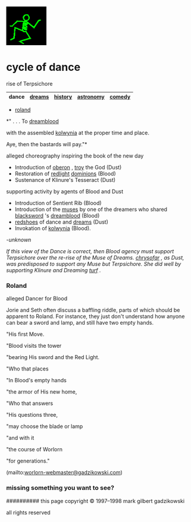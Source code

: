 ![dancer](assets/dancer.gif)

# cycle of dance



rise of Terpsichore

| **dance** |  [dreams](dreams.md)  |  [history](history.md)  |  [astronomy](astronomy.md)  |  [comedy](comedy.md)  | 
| --------- | --------------------- | ----------------------- | --------------------------- | --------------------- | 

 


 - [roland](roland.md) 



 *" . . . To  [dreamblood](dreamblood.md) 

with the assembled  [kolwynia](kolwynia.md)  at the proper time and place.

Aye, then the bastards will pay."*





 alleged choreography inspiring the book of the new day 

* Introduction of  [oberon](oberon.md) ,  [troy](troy.md)  the God (Dust)
* Restoration of  [redlight](redlight.md)   [dominions](dominions.md) (Blood)
* Sustenance of Klinure's Tesseract (Dust)







 supporting activity by agents of Blood and Dust 

* Introduction of Sentient Rib (Blood)
* Introduction of the  [muses](muses.md)  by one of the dreamers who shared  [blacksword](blacksword.md) 's  [dreamblood](dreamblood.md)  (Blood)
* [redshoes](redshoes.md)  of dance and  [dreams](dreams.md)  (Dust)
* Invokation of  [kolwynia](kolwynia.md)  (Blood).

 


 -*unknown*



 *If this view of the Dance is correct, then Blood agency must support Terpsichore over the re-rise of the Muse of Dreams.  [chrysofar](chrysofar.md) , as Dust, was predisposed to support any Muse but Terpsichore. She did well by supporting Klinure and Dreaming  [turf](turf.md) .* 






### Roland



alleged Dancer for Blood





Jorie and Seth often discuss a baffling riddle, parts of which should be apparent to Roland. For instance, they just don't understand how anyone can bear a sword and lamp, and still have two empty hands.

 
"His first Move.

 "Blood visits the tower 

 "bearing His sword and the Red Light.

 "Who that places

 "In Blood's empty hands

 "the armor of His new home,

 "Who that answers 

 "His questions three,

 "may choose the blade or lamp

 "and with it 

 "the course of Worlorn 

 "for generations."

 



 (mailto:worlorn-webmaster@gadzikowski.com) 


### missing something you want to see?








########## this page copyright © 1997–1998 mark gilbert gadzikowski

all rights reserved
